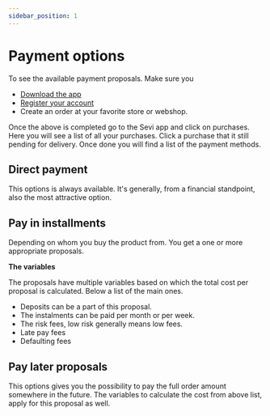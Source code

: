 ```yaml
---
sidebar_position: 1
---
```


# Payment options
To see the available payment proposals. Make sure you
- [Download the app](https://sevi.io/app)
- [Register your account](/docs/mobile/register) 
- Create an order at your favorite store or webshop. 

Once the above is completed go to the Sevi app and click on purchases. Here you will see a list of all your purchases. Click a purchase that it still pending for delivery. Once done you will find a list of the payment methods.


## Direct payment
This options is always available. It's generally, from a financial standpoint, also the most attractive option. 

## Pay in installments
Depending on whom you buy the product from. You get a one or more appropriate proposals. 

**The variables**

The proposals have multiple variables based on which the total cost per proposal is calculated. Below a list of the main ones.

- Deposits can be a part of this proposal.
- The instalments can be paid per month or per week.
- The risk fees, low risk generally means low fees.
- Late pay fees
- Defaulting fees


## Pay later proposals
This options gives you the possibility to pay the full order amount somewhere in the future. The variables to calculate the cost from above list, apply for this proposal as well.


